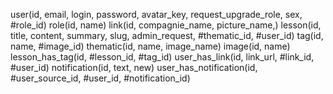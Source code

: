 user(id, email, login, password, avatar_key, request_upgrade_role, sex, #role_id)
role(id, name)
link(id, compagnie_name, picture_name,)
lesson(id, title, content, summary, slug, admin_request, #thematic_id, #user_id)
tag(id, name, #image_id)
thematic(id, name, image_name)
image(id, name)
lesson_has_tag(id, #lesson_id, #tag_id)
user_has_link(id, link_url, #link_id, #user_id)
notification(id, text, new)
user_has_notification(id, #user_source_id, #user_id, #notification_id)


